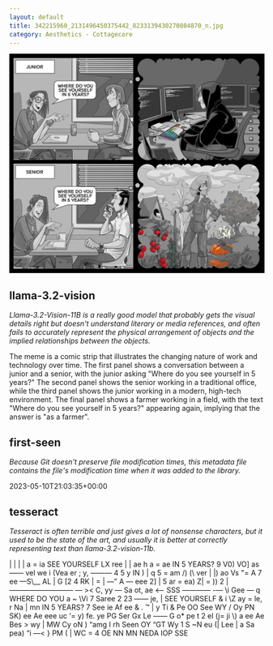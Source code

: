 ```yaml
---
layout: default
title: 342215960_2131496450375442_8233139430270804870_n.jpg
category: Aesthetics - Cottagecore
---
```


<div markdown="0"><a href="342215960_2131496450375442_8233139430270804870_n.jpg"><img class="photo" src="342215960_2131496450375442_8233139430270804870_n.jpg" /></a>

<h2>llama-3.2-vision</h2>
<p><i>Llama-3.2-Vision-11B is a really good model that probably gets the visual details right but doesn't understand literary or media references, and often fails to accurately represent the physical arrangement of objects and the implied relationships between the objects.</i></p>
<p>The meme is a comic strip that illustrates the changing nature of work and technology over time. The first panel shows a conversation between a junior and a senior, with the junior asking &quot;Where do you see yourself in 5 years?&quot; The second panel shows the senior working in a traditional office, while the third panel shows the junior working in a modern, high-tech environment. The final panel shows a farmer working in a field, with the text &quot;Where do you see yourself in 5 years?&quot; appearing again, implying that the answer is &quot;as a farmer&quot;.</p>

<h2>first-seen</h2>
<p><i>Because Git doesn't preserve file modification times, this metadata file contains the file's modification time when it was added to the library.</i></p>
<p>2023-05-10T21:03:35+00:00</p>

<h2>tesseract</h2>
<p><i>Tesseract is often terrible and just gives a lot of nonsense characters, but it used to be the state of the art, and usually it is better at correctly representing text than llama-3.2-vision-11b.</i></p>
<p>| | | | a = ia SEE YOURSELF LX ree | | ae h a = ae IN 5 YEARS? 9 V0) VO] as —— vel we i (Vea er ; y, ——— 4 5 y IN ) | q 5 = am /) (\ ver | |) ao Vs &quot;= A 7 ee —S\__ AL | G [2 4 RK | = | —” A — eee 2] | 5 ar = ea) Z| = )) 2 | ————————— — &gt;&lt; C, yy — Sa ot, ae &lt;— SSS ———— -— \i Gee — q WHERE DO YOU a ~ \Vi 7 Saree 2 23 —— je, | SEE YOURSELF  &amp; i \Z ay = le, r Na | mn IN 5 YEARS? 7 See ie Af ee &amp; .  ™ | y Ti &amp; Pe OO See WY / Oy PN SK) ee Ae eee uc ‘= y) fe. ye PG Ser Gx Le —— G o* pe t 2 el (j= ji \) a ee Ae Bes &gt; wy | MW Cy oN ) “amg I rh Seen OY “GT Wy 1 S ~N eu (| Lee | a Sa pea) “i —&lt; } PM ( | WC = 4 OE NN MN NEDA IOP SSE</p>

</div>


